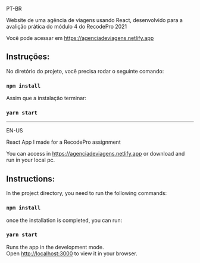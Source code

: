 PT-BR

Website de uma agência de viagens usando React, desenvolvido para a avalição prática do módulo 4 do RecodePro 2021

Você pode acessar em https://agenciadeviagens.netlify.app

## Instruções: 

No diretório do projeto, você precisa rodar o seguinte comando:

### `npm install`

Assim que a instalação terminar:

### `yarn start`

-------------------------------------------------------------------------------------------

EN-US

React App I made for a RecodePro assignment

You can access in https://agenciadeviagens.netlify.app or download and run in your local pc. 

## Instructions:

In the project directory, you need to run the following commands:

### `npm install`

once the installation is completed, you can run:

### `yarn start`

Runs the app in the development mode.\
Open [http://localhost:3000](http://localhost:3000) to view it in your browser.
